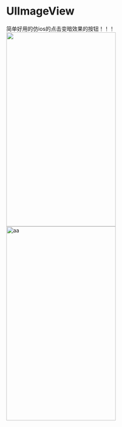 # UIImageView
简单好用的仿ios的点击变暗效果的按钮！！！
<img src="../../../Users/Administrator/Desktop/device-2016-03-25-142343.jpg" width="288" height="512" border="0" alt=""><img src="../../../Users/Administrator/Desktop/device-2016-03-25-142325.jpg" width="288" height="512" border="0" alt="aa">